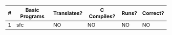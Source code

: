 |  #  |   Basic Programs     | Translates? | C Compiles? | Runs? | Correct? |
|-----|----------------------|-------------|-------------|-------|----------|
|   1 | sfc                  |      NO     |      NO     |   NO  |    NO    |
